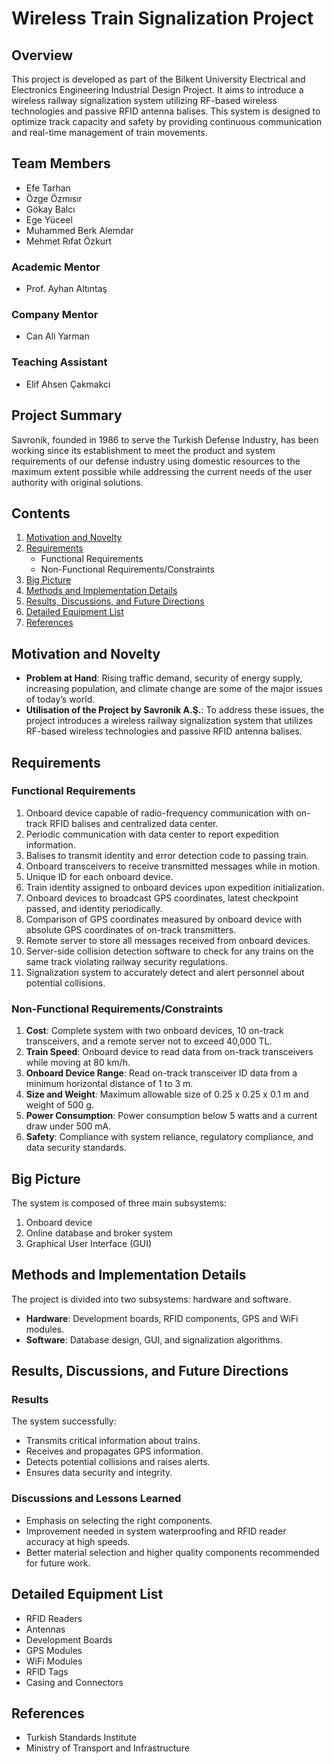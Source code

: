 # Wireless Train Signalization Project

## Overview
This project is developed as part of the Bilkent University Electrical and Electronics Engineering Industrial Design Project. It aims to introduce a wireless railway signalization system utilizing RF-based wireless technologies and passive RFID antenna balises. This system is designed to optimize track capacity and safety by providing continuous communication and real-time management of train movements.

## Team Members
- Efe Tarhan
- Özge Özmısır
- Gökay Balcı
- Ege Yüceel
- Muhammed Berk Alemdar
- Mehmet Rıfat Özkurt

### Academic Mentor
- Prof. Ayhan Altıntaş

### Company Mentor
- Can Ali Yarman

### Teaching Assistant
- Elif Ahsen Çakmakci

## Project Summary
Savronik, founded in 1986 to serve the Turkish Defense Industry, has been working since its establishment to meet the product and system requirements of our defense industry using domestic resources to the maximum extent possible while addressing the current needs of the user authority with original solutions.

## Contents
1. [Motivation and Novelty](#motivation-and-novelty)
2. [Requirements](#requirements)
   - Functional Requirements
   - Non-Functional Requirements/Constraints
3. [Big Picture](#big-picture)
4. [Methods and Implementation Details](#methods-and-implementation-details)
5. [Results, Discussions, and Future Directions](#results-discussions-and-future-directions)
6. [Detailed Equipment List](#detailed-equipment-list)
7. [References](#references)

## Motivation and Novelty
- **Problem at Hand**: Rising traffic demand, security of energy supply, increasing population, and climate change are some of the major issues of today’s world.
- **Utilisation of the Project by Savronik A.Ş.**: To address these issues, the project introduces a wireless railway signalization system that utilizes RF-based wireless technologies and passive RFID antenna balises.

## Requirements
### Functional Requirements
1. Onboard device capable of radio-frequency communication with on-track RFID balises and centralized data center.
2. Periodic communication with data center to report expedition information.
3. Balises to transmit identity and error detection code to passing train.
4. Onboard transceivers to receive transmitted messages while in motion.
5. Unique ID for each onboard device.
6. Train identity assigned to onboard devices upon expedition initialization.
7. Onboard devices to broadcast GPS coordinates, latest checkpoint passed, and identity periodically.
8. Comparison of GPS coordinates measured by onboard device with absolute GPS coordinates of on-track transmitters.
9. Remote server to store all messages received from onboard devices.
10. Server-side collision detection software to check for any trains on the same track violating railway security regulations.
11. Signalization system to accurately detect and alert personnel about potential collisions.

### Non-Functional Requirements/Constraints
1. **Cost**: Complete system with two onboard devices, 10 on-track transceivers, and a remote server not to exceed 40,000 TL.
2. **Train Speed**: Onboard device to read data from on-track transceivers while moving at 80 km/h.
3. **Onboard Device Range**: Read on-track transceiver ID data from a minimum horizontal distance of 1 to 3 m.
4. **Size and Weight**: Maximum allowable size of 0.25 x 0.25 x 0.1 m and weight of 500 g.
5. **Power Consumption**: Power consumption below 5 watts and a current draw under 500 mA.
6. **Safety**: Compliance with system reliance, regulatory compliance, and data security standards.

## Big Picture
The system is composed of three main subsystems:
1. Onboard device
2. Online database and broker system
3. Graphical User Interface (GUI)

## Methods and Implementation Details
The project is divided into two subsystems: hardware and software.
- **Hardware**: Development boards, RFID components, GPS and WiFi modules.
- **Software**: Database design, GUI, and signalization algorithms.

## Results, Discussions, and Future Directions
### Results
The system successfully:
- Transmits critical information about trains.
- Receives and propagates GPS information.
- Detects potential collisions and raises alerts.
- Ensures data security and integrity.

### Discussions and Lessons Learned
- Emphasis on selecting the right components.
- Improvement needed in system waterproofing and RFID reader accuracy at high speeds.
- Better material selection and higher quality components recommended for future work.

## Detailed Equipment List
- RFID Readers
- Antennas
- Development Boards
- GPS Modules
- WiFi Modules
- RFID Tags
- Casing and Connectors

## References
- Turkish Standards Institute
- Ministry of Transport and Infrastructure
